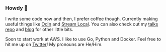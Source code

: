 ### Howdy 🤠


I write some code now and then, I prefer coffee though. Currently making useful things like [Odin](https://github.com/theycallmemac/odin) and [Stream Local](https://github.com/stream-local). You can also check out my [talks repo](https://github.com/theycallmemac/talks) and [blog](https://jamesmcdermott.ie/post/) for other little bits. 


Soon to start work at AWS. I like to use Go, Python and Docker. Feel free to hit me up on [Twitter](twitter.com/theycallmemac_)! My pronouns are He/Him.

